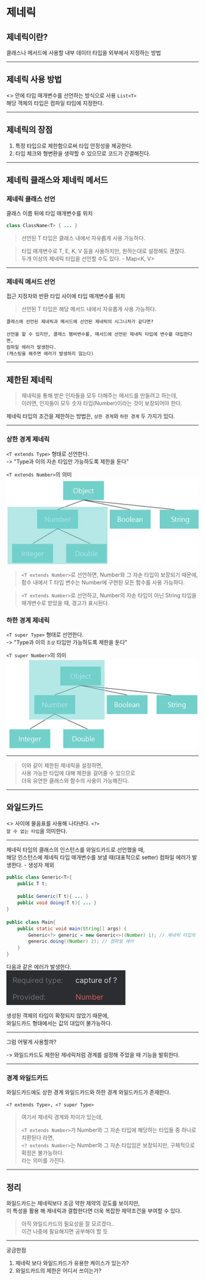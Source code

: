 # 제네릭

## 제네릭이란?

클래스나 메서드에 사용할 내부 데이터 타입을 외부에서 지정하는 방법

---

## 제네릭 사용 방법

<> 안에 타입 매개변수를 선언하는 방식으로 사용 `List<T>`  
해당 객체의 타입은 컴파일 타임에 지정한다.

---

## 제네릭의 장점

1. 특정 타입으로 제한함으로써 타입 안정성을 제공한다.
2. 타입 체크와 형변환을 생략할 수 있으므로 코드가 간결해진다.

---

## 제네릭 클래스와 제네릭 메서드

### 제네릭 클래스 선언

클래스 이름 뒤에 타입 매개변수를 위치

```java
class ClassName<T> { ... }
```

> 선언된 T 타입은 클래스 내에서 자유롭게 사용 가능하다.

> 타입 매개변수로 T, E, K, V 등을 사용하지만, 원하는대로 설정해도 괜찮다.  
> 두개 이상의 제네릭 타입을 선언할 수도 있다. - Map<K, V>

---

### 제네릭 메서드 선언

접근 지정자와 반환 타입 사이에 타입 매개변수를 위치

> 선언된 T 타입은 해당 메서드 내에서 자유롭게 사용 가능하다.

    클래스에 선언된 제네릭과 메서드에 선언된 제네릭의 시그니처가 같다면?

    선언을 할 수 있지만, 클래스 멤버변수를, 메서드에 선언된 제네릭 타입에 변수를 대입한다면,
    컴파일 에러가 발생한다.
    (캐스팅을 해주면 에러가 발생하지 않는다)

----

## 제한된 제네릭

> 제네릭을 통해 받은 인자들을 모두 더해주는 메서드를 만들려고 하는데,  
> 이러면, 인자들이 모두 숫자 타입(Number)이라는 것이 보장되어야 한다.

제네릭 타입의 조건을 제한하는 방법은, `상한 경계`와 `하한 경계` 두 가지가 있다.

---

### 상한 경계 제네릭

`<T extends Type>` 형태로 선언한다.  
-> "Type과 이의 자손 타입만 가능하도록 제한을 둔다"

`<T extends Number>`의 의미  
![img.png](../../img/generic_1.png)

> `<T extends Number>`로 선언하면, Number와 그 자손 타입이 보장되기 때문에,  
> 함수 내에서 T 타입 변수는 Number에 구현된 모든 함수를 사용 가능하다.

> `<T extends Number>`로 선언하고, Number의 자손 타입이 아닌 String 타입을 매개변수로 받았을 때, 경고가 표시된다.

### 하한 경계 제네릭

`<T super Type>` 형태로 선언한다.  
-> "Type과 이의 `조상` 타입만 가능하도록 제한을 둔다"

`<T super Number>`의 의미  
![img.png](../../img/generic_2.png)

---

> 이와 같이 제한된 제네릭을 설정하면,  
> 사용 가능한 타입에 대해 제한을 걸어줄 수 있으므로  
> 더욱 유연한 클래스와 함수의 사용이 가능해진다.

---

## 와일드카드

<> 사이에 물음표를 사용해 나타낸다. `<?>`  
`알 수 없는 타입`을 의미한다.

---

제네릭 타입의 클래스의 인스턴스를 와일드카드로 선언했을 때,  
해당 인스턴스에 제네릭 타입 매개변수를 보낼 때(대표적으로 setter) 컴파일 에러가 발생한다. - 생성자 제외

```java
public class Generic<T>{
    public T t;
    
    public Generic(T t){ ... }
    public void doing(T t){ ... }
}

public class Main{
    public static void main(String[] args) {
        Generic<?> generic = new Generic<>((Number) 1); // 제네릭 타입의 클래스를 와일드카드로 선언
        generic.doing((Number) 2); // 컴파일 에러
    }
}
```

다음과 같은 에러가 발생한다.  
![img.png](../../img/generic_3.png)

생성된 객체의 타입이 확정되지 않았기 때문에,  
와일드카드 형태에서는 값의 대입이 불가능하다.

---

그럼 어떻게 사용할까?

-> 와일드카드도 제한된 제네릭처럼 경계를 설정해 주었을 때 기능을 발휘한다.

---

### 경계 와일드카드

와일드카드에도 상한 경계 와일드카드와 하한 경계 와일드카드가 존재한다.

`<? extends Type>, <? super Type>`

> 여기서 제네릭 경계와 차이가 있는데,
> 
> `<T extends Number>`가 Number와 그 자손 타입에 해당하는 타입들 중 하나로 치환된다 라면,  
> `<? extends Number>`는 Number와 그 자손 타입임은 보장되지만, 구체적으로 확정은 불가능하다.  
> 라는 의미를 가진다.

---

## 정리

와일드카드는 제네릭보다 조금 약한 제약의 강도를 보이지만,  
이 특성을 활용 해 제네릭과 결합한다면 더욱 복잡한 제약조건을 부여할 수 있다.

> 아직 와일드카드의 필요성을 잘 모르겠다..  
> 이건 나중에 필요해지면 공부해야 할 듯

---

궁금한점
1. 제네릭 보다 와일드카드가 유용한 케이스가 있는가?
2. 와일드카드의 제한은 어디서 쓰이는가?